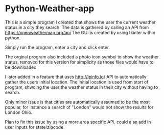 # Python-Weather-app

This is a simple program I created that shows the user the current weather status in a city they search.
The data is gathered by calling an API from https://openweathermap.org/api
The GUI is created by using tkinter within python.

Simply run the program, enter a city and click enter. 

The orginal program also included a photo icon symbol to show the weather status, removed for this version for simplicity as those files would have to be downloaded

I later added in a feature that uses http://ipinfo.io/ API to automatically gather the users initial location. The initial location is used from start of program, shwoing the user the weather status in their city without having to search. 

Only minor issue is that cities are automatically assumed to be the most popular, for instance a search of "London" would not show the results for London Ohio.

Plan to fix this issue by using a more area specific API, could also add in user inputs for state/zipcode
